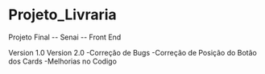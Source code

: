 # Projeto_Livraria
Projeto Final -- Senai -- Front End

Version 1.0
Version 2.0
-Correção de Bugs
-Correção de Posição do Botão dos Cards
-Melhorias no Codigo